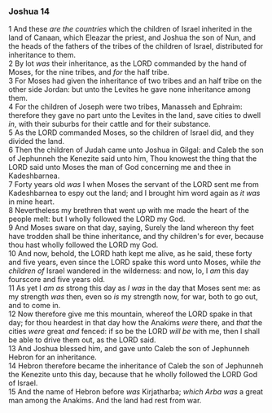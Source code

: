 ### Joshua 14

1 And these *are the countries* which the children of Israel inherited in the land of Canaan, which Eleazar the priest, and Joshua the son of Nun, and the heads of the fathers of the tribes of the children of Israel, distributed for inheritance to them.  
2 By lot *was* their inheritance, as the LORD commanded by the hand of Moses, for the nine tribes, and *for* the half tribe.  
3 For Moses had given the inheritance of two tribes and an half tribe on the other side Jordan: but unto the Levites he gave none inheritance among them.  
4 For the children of Joseph were two tribes, Manasseh and Ephraim: therefore they gave no part unto the Levites in the land, save cities to dwell *in*, with their suburbs for their cattle and for their substance.  
5 As the LORD commanded Moses, so the children of Israel did, and they divided the land.  
6 Then the children of Judah came unto Joshua in Gilgal: and Caleb the son of Jephunneh the Kenezite said unto him, Thou knowest the thing that the LORD said unto Moses the man of God concerning me and thee in Kadeshbarnea.  
7 Forty years old *was* I when Moses the servant of the LORD sent me from Kadeshbarnea to espy out the land; and I brought him word again as *it was* in mine heart.  
8 Nevertheless my brethren that went up with me made the heart of the people melt: but I wholly followed the LORD my God.  
9 And Moses sware on that day, saying, Surely the land whereon thy feet have trodden shall be thine inheritance, and thy children's for ever, because thou hast wholly followed the LORD my God.  
10 And now, behold, the LORD hath kept me alive, as he said, these forty and five years, even since the LORD spake this word unto Moses, while *the children of* Israel wandered in the wilderness: and now, lo, I *am* this day fourscore and five years old.  
11 As yet I *am as* strong this day as *I was* in the day that Moses sent me: as my strength *was* then, even so *is* my strength now, for war, both to go out, and to come in.  
12 Now therefore give me this mountain, whereof the LORD spake in that day; for thou heardest in that day how the Anakims *were* there, and *that* the cities *were* great *and* fenced: if so be the LORD *will be* with me, then I shall be able to drive them out, as the LORD said.  
13 And Joshua blessed him, and gave unto Caleb the son of Jephunneh Hebron for an inheritance.  
14 Hebron therefore became the inheritance of Caleb the son of Jephunneh the Kenezite unto this day, because that he wholly followed the LORD God of Israel.  
15 And the name of Hebron before *was* Kirjatharba; *which Arba was* a great man among the Anakims. And the land had rest from war.  
